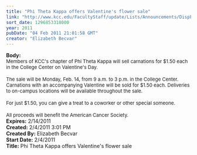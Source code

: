```yaml
---
title: "Phi Theta Kappa offers Valentine's flower sale"
link: "http://www.kcc.edu/FacultyStaff/update/Lists/Announcements/DispForm.aspx?ID=104"
sort_date: 1296853318000
year: 2011
pubDate: "04 Feb 2011 21:01:58 GMT"
creator: "Elizabeth Becvar"
---
```


<div><b>Body:</b> <div class=ExternalClassEB3F6C545DA941E1A035E2B5280FC5CC><div><font size=2>Members of KCC's chapter of Phi Theta Kappa will sell carnations for $1.50 each in the College Center on Valentine's Day.</font></div>
<div><br><font size=2>The sale will be Monday, Feb. 14, from 9 a.m. to 3 p.m. in the College Center. Carnations with an accompanying Valentine will be sold for $1.50 each. Deliveries to on-campus locations will be available throughout the sale. </font></div>
<div><br><font size=2>For just $1.50, you can give a treat to a coworker or other special someone.</font></div>
<div><br><font size=2>All proceeds will benefit the American Cancer Society.<br></font></div></div></div>
<div><b>Expires:</b> 2/14/2011</div>
<div><b>Created:</b> 2/4/2011 3:01 PM</div>
<div><b>Created By:</b> Elizabeth Becvar</div>
<div><b>Start Date:</b> 2/4/2011</div>
<div><b>Title:</b> Phi Theta Kappa offers Valentine&#39;s flower sale</div>
